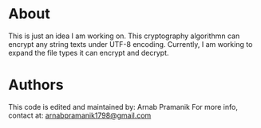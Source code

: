 # About
This is just an idea I am working on. This cryptography algorithmn can encrypt any string texts under UTF-8 encoding. Currently, I am working to expand the file types it can encrypt and decrypt.
# Authors
This code is edited and maintained by: Arnab Pramanik
For more info, contact at: arnabpramanik1798@gmail.com
